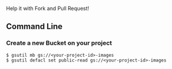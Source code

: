 Help it with Fork and Pull Request!

## Command Line

### Create a new Bucket on your project
```bshell
$ gsutil mb gs://<your-project-id>-images
$ gsutil defacl set public-read gs://<your-project-id>-images
```
